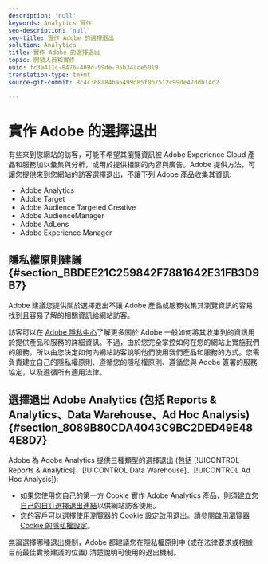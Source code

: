 ```yaml
---
description: 'null'
keywords: Analytics 實作
seo-description: 'null'
seo-title: 實作 Adobe 的選擇退出
solution: Analytics
title: 實作 Adobe 的選擇退出
topic: 開發人員和實作
uuid: fc3a411c-8476-409d-99de-05b34ace5019
translation-type: tm+mt
source-git-commit: 8c4c368a84ba5499d85f0b7512c99de47ddb14c2

---
```



# 實作 Adobe 的選擇退出

有些來到您網站的訪客，可能不希望其瀏覽資訊被 Adobe Experience Cloud 產品和服務加以彙集與分析，或用於提供相關的內容與廣告。Adobe 提供方法，可讓您提供來到您網站的訪客選擇退出，不讓下列 Adobe 產品收集其資訊:

* Adobe Analytics
* Adobe Target
* Adobe Audience Targeted Creative
* Adobe AudienceManager
* Adobe AdLens
* Adobe Experience Manager

## 隱私權原則建議 {#section_BBDEE21C259842F7881642E31FB3D9B7}

Adobe 建議您提供關於選擇退出不讓 Adobe 產品或服務收集其瀏覽資訊的容易找到且容易了解的相關資訊給網站訪客。

訪客可以在 [Adobe 隱私中心](https://www.adobe.com/privacy.html)了解更多關於 Adobe 一般如何將其收集到的資訊用於提供產品和服務的詳細資訊。不過，由於您完全掌控如何在您的網站上實施我們的服務，所以由您決定如何向網站訪客說明他們使用我們產品和服務的方式。您需負責建立自己的隱私權原則、遵循您的隱私權原則、遵循您與 Adobe 簽署的服務協定，以及遵循所有適用法律。

## 選擇退出 Adobe Analytics (包括 Reports &amp; Analytics、Data Warehouse、Ad Hoc Analysis) {#section_8089B80CDA4043C9BC2DED49E484E8D7}

Adobe 為 Adobe Analytics 提供三種類型的選擇退出 (包括 [!UICONTROL Reports &amp; Analytics]、[!UICONTROL Data Warehouse]、[!UICONTROL Ad Hoc Analysis]):

* 如果您使用您自己的第一方 Cookie 實作 Adobe Analytics 產品，則須[建立您自己的自訂選擇退出連結](/help/implement/js-implementation/data-collection/opt-out-link.md)以供網站訪客使用。
* 您的客戶可以選擇使用瀏覽器的 Cookie 設定啟用退出。請參閱[啟用瀏覽器 Cookie 的隱私權設定](https://marketing.adobe.com/resources/help/en_US/whitepapers/cookies/browser_cookie_settings.html)。

無論選擇哪種退出機制，Adobe 都建議您在隱私權原則中 (或在法律要求或根據目前最佳實務建議的位置) 清楚說明可使用的退出機制。
